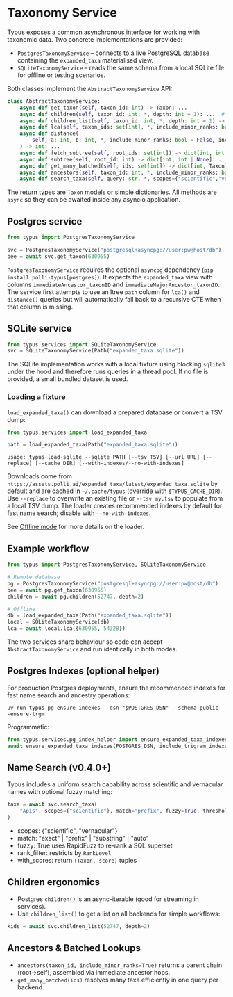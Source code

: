 # Taxonomy Service

Typus exposes a common asynchronous interface for working with taxonomic data. Two concrete implementations are provided:

* `PostgresTaxonomyService` – connects to a live PostgreSQL database containing the `expanded_taxa` materialised view.
* `SQLiteTaxonomyService` – reads the same schema from a local SQLite file for offline or testing scenarios.

Both classes implement the `AbstractTaxonomyService` API:

```python
class AbstractTaxonomyService:
    async def get_taxon(self, taxon_id: int) -> Taxon: ...
    async def children(self, taxon_id: int, *, depth: int = 1): ...  # async-iterable on Postgres
    async def children_list(self, taxon_id: int, *, depth: int = 1) -> list[Taxon]: ...
    async def lca(self, taxon_ids: set[int], *, include_minor_ranks: bool = False) -> Taxon: ...
    async def distance(
        self, a: int, b: int, *, include_minor_ranks: bool = False, inclusive: bool = False
    ) -> int: ...
    async def fetch_subtree(self, root_ids: set[int]) -> dict[int, int | None]: ...
    async def subtree(self, root_id: int) -> dict[int, int | None]: ...
    async def get_many_batched(self, ids: set[int]) -> dict[int, Taxon]: ...
    async def ancestors(self, taxon_id: int, *, include_minor_ranks: bool = True) -> list[int]: ...
    async def search_taxa(self, query: str, *, scopes={"scientific","vernacular"}, match="auto", fuzzy=True, threshold=0.8, limit=20, rank_filter=None, with_scores=False): ...
```

The return types are `Taxon` models or simple dictionaries. All methods are `async` so they can be awaited inside any asyncio application.

## Postgres service

```python
from typus import PostgresTaxonomyService

svc = PostgresTaxonomyService("postgresql+asyncpg://user:pw@host/db")
bee = await svc.get_taxon(630955)
```

`PostgresTaxonomyService` requires the optional `asyncpg` dependency (`pip install polli-typus[postgres]`). It expects the `expanded_taxa` view with columns `immediateAncestor_taxonID` and `immediateMajorAncestor_taxonID`. The service first attempts to use an ltree `path` column for `lca()` and `distance()` queries but will automatically fall back to a recursive CTE when that column is missing.

## SQLite service

```python
from typus.services import SQLiteTaxonomyService
svc = SQLiteTaxonomyService(Path("expanded_taxa.sqlite"))
```

The SQLite implementation works with a local fixture using blocking `sqlite3` under the hood and therefore runs queries in a thread pool. If no file is provided, a small bundled dataset is used.

### Loading a fixture

`load_expanded_taxa()` can download a prepared database or convert a TSV dump:

```python
from typus.services import load_expanded_taxa

path = load_expanded_taxa(Path("expanded_taxa.sqlite"))
```

```
usage: typus-load-sqlite --sqlite PATH [--tsv TSV] [--url URL] [--replace] [--cache DIR] [--with-indexes/--no-with-indexes]
```

Downloads come from `https://assets.polli.ai/expanded_taxa/latest/expanded_taxa.sqlite` by default and are cached in `~/.cache/typus` (override with `$TYPUS_CACHE_DIR`). Use `--replace` to overwrite an existing file or `--tsv my.tsv` to populate from a local TSV dump. The loader creates recommended indexes by default for fast name search; disable with `--no-with-indexes`.

See [Offline mode](offline_mode.md) for more details on the loader.

## Example workflow

```python
from typus import PostgresTaxonomyService, SQLiteTaxonomyService

# Remote database
pg = PostgresTaxonomyService("postgresql+asyncpg://user:pw@host/db")
bee = await pg.get_taxon(630955)
children = await pg.children(52747, depth=2)

# Offline
db = load_expanded_taxa(Path("expanded_taxa.sqlite"))
local = SQLiteTaxonomyService(db)
lca = await local.lca({630955, 54328})
```

The two services share behaviour so code can accept `AbstractTaxonomyService` and run identically in both modes.

## Postgres Indexes (optional helper)

For production Postgres deployments, ensure the recommended indexes for fast name search and ancestry operations:

```
uv run typus-pg-ensure-indexes --dsn "$POSTGRES_DSN" --schema public --ensure-trgm
```

Programmatic:

```python
from typus.services.pg_index_helper import ensure_expanded_taxa_indexes
await ensure_expanded_taxa_indexes(POSTGRES_DSN, include_trigram_indexes=True, ensure_pg_trgm_extension=False)
```

## Name Search (v0.4.0+)

Typus includes a uniform search capability across scientific and vernacular names with optional fuzzy matching:

```python
taxa = await svc.search_taxa(
    "Apis", scopes={"scientific"}, match="prefix", fuzzy=True, threshold=0.8, limit=20,
)
```

- scopes: {"scientific", "vernacular"}
- match: "exact" | "prefix" | "substring" | "auto"
- fuzzy: True uses RapidFuzz to re-rank a SQL superset
- rank_filter: restricts by `RankLevel`
- with_scores: return `(Taxon, score)` tuples

## Children ergonomics

- Postgres `children()` is an async-iterable (good for streaming in services).
- Use `children_list()` to get a list on all backends for simple workflows:

```python
kids = await svc.children_list(52747, depth=2)
```

## Ancestors & Batched Lookups

- `ancestors(taxon_id, include_minor_ranks=True)` returns a parent chain (root→self), assembled via immediate ancestor hops.
- `get_many_batched(ids)` resolves many taxa efficiently in one query per backend.
